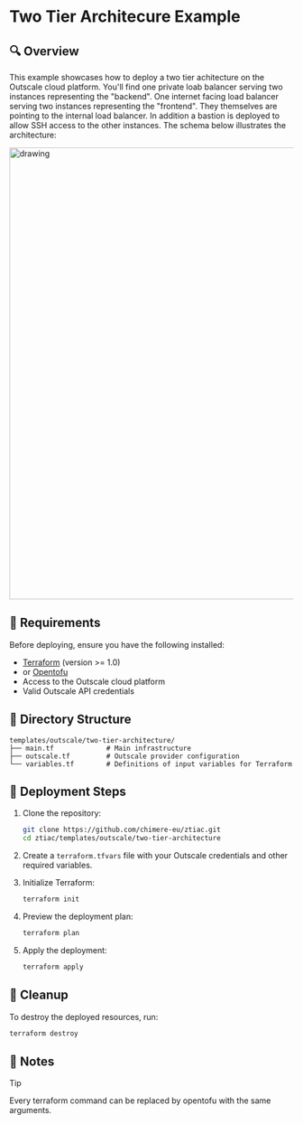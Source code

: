 # Two Tier Architecure Example

## 🔍 Overview 

This example showcases how to deploy a two tier achitecture on the Outscale cloud platform.
You'll find one private loab balancer serving two instances representing the "backend". One internet facing load balancer serving two instances representing the "frontend". They themselves are pointing to the internal  load balancer.
In addition a bastion is deployed to allow SSH access to the other instances.
The schema below illustrates the architecture:

 <img src="../../docs/images/two_tier_architecture.png" alt="drawing" width="800"/>


## 🧾 Requirements

Before deploying, ensure you have the following installed:

- [Terraform](https://www.terraform.io/downloads.html) (version >= 1.0)
- or [Opentofu](https://github.com/opentofu/opentofu)
- Access to the Outscale cloud platform
- Valid Outscale API credentials

## 📁 Directory Structure

```
templates/outscale/two-tier-architecture/
├── main.tf             # Main infrastructure
├── outscale.tf         # Outscale provider configuration
└── variables.tf        # Definitions of input variables for Terraform
```

## 🚀 Deployment Steps

1. Clone the repository:
   ```bash
   git clone https://github.com/chimere-eu/ztiac.git
   cd ztiac/templates/outscale/two-tier-architecture
   ```

2. Create a `terraform.tfvars` file with your Outscale credentials and other required variables.


3. Initialize Terraform:
   ```bash
   terraform init
   ```

4. Preview the deployment plan:
   ```bash
   terraform plan
   ```

5. Apply the deployment:
   ```bash
   terraform apply
   ```


## 🧹 Cleanup

To destroy the deployed resources, run:
```bash
terraform destroy
```

## 📌 Notes

>[!TIP]
> Every terraform command can be replaced by opentofu with the same arguments.  
